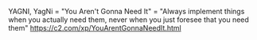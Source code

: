 YAGNI, YagNi = "You Aren't Gonna Need It" = "Always implement things when you actually need them, never when you just foresee that you need them" https://c2.com/xp/YouArentGonnaNeedIt.html